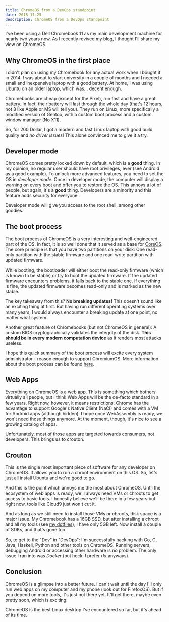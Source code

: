 ```yaml
---
title: ChromeOS from a DevOps standpoint
date: 2015-11-25
description: ChromeOS from a DevOps standpoint
...
```


I've been using a Dell Chromebook 11 as my main development machine for nearly
two years now. As I recently revived my blog, I thought I'll share my view on
ChromeOS.

## Why ChromeOS in the first place

I didn't plan on using my Chromebook for any actual work when I bought it in
2014. I was about to start university in a couple of months and I needed a small
and inexpensive laptop with a good battery. At home, I was using Ubuntu on an
older laptop, which was... decent enough.

Chromebooks are cheap (except for the Pixel), run fast and have a great battery.
In fact, their battery will last through the whole day (that's 12 hours, not
8 like Apple or MS will tell you). They run on Linux, more specifically
a modified version of Gentoo, with a custom boot process and a custom window
manager (No X11).

So, for 200 Dollar, I got a modern and fast Linux laptop with good build quality
and *no driver issues*! This alone convinced me to give it a try.

## Developer mode

ChromeOS comes pretty locked down by default, which is a **good** thing. In my
opinion, no regular user should have root privileges, ever (see Android as
a good example). To unlock more advanced features, you need to set the OS in
*developer mode*. Once in developer mode, the computer will display a warning on
every boot and offer you to restore the OS. This annoys a lot of people, but
again, it's a **good** thing. Developers are a minority and this feature adds
security for everyone.

Developer mode will give you access to the root shell, among other goodies.

## The boot process

The boot process of ChromeOS is a very interesting and well-engineered part of
the OS. In fact, it is so well done that it served as a base for
[CoreOS](https://coreos.com). The core principle is that you have two partitions
on your disk: One read-only partition with the stable firmware and one
read-write partition with updated firmware.

While booting, the bootloader will either boot the read-only firmware (which is
known to be stable) or try to boot the updated firmware. If the updated firmware
encounters problems, it falls back to the stable one. If everything is fine, the
updated firmware becomes read-only and is marked as the new stable.

The key takeaway from this? **No breaking updates!** This doesn't sound like an
exciting thing at first. But having run different operating systems over many
years, I would always encounter a breaking update at one point, no matter what
system.

Another great feature of Chromebooks (but not ChromeOS in general): A custom
BIOS cryptographically validates the integrity of the disk. **This should be in
every modern computation device** as it renders most attacks useless.

I hope this quick summary of the boot process will excite every system
administrator - reason enough to support ChromiumOS. More information about the
boot process can be found
[here](https://www.chromium.org/chromium-os/chromiumos-design-docs/disk-format).

## Web Apps

Everything on ChromeOS is a web app. This is something which bothers virtually
all people, but I think Web Apps will be the de-facto standard in a few years.
Right now, however, it means restrictions. Chrome has the advantage to support
Google's Native Client (NaCl) and  comes with a VM for Android apps (although
hidden). I hope once WebAssembly is ready, we won't need those things anymore.
At the moment, though, it's nice to see a growing catalog of apps.

Unfortunately, most of those apps are targeted towards consumers, not
developers. This brings us to crouton.

## Crouton

This is the single most important piece of software for any developer on
ChromeOS. It allows you to run a chroot environment on this OS. So, let's just
all install Ubuntu and we're good to go.

And this is the point which annoys me the most about ChromeOS. Until the
ecosystem of web apps is ready, we'll always need VMs or chroots to get access
to basic tools. I honestly believe we'll be there in a few years but right now,
tools like Cloud9 just won't cut it.

And as long as we still need to install those VMs or chroots, disk space is
a major issue. My Chromebook has a 16GB SSD, but after installing a chroot and
all my tools (see  [my dotfiles](https://github.com/pierrebeaucamp/dotfiles)),
I have only 5GB left. Now install a couple of SDKs, and that's gone too.

So, to get to the "Dev" in "DevOps": I'm successfully hacking with Go, C, Java,
Haskell, Python and other tools on ChromeOS. Running servers, debugging Android
or accessing other hardware is no problem. The only issue I ran into was
*Docker* (but heck, I prefer *rkt* anyways).

## Conclusion

ChromeOS is a glimpse into a better future. I can't wait until the day I'll only
run web apps on my computer and my phone (look out for FirefoxOS). But  if you
depend on more tools, it's just not there yet. It'll get there, maybe even
pretty soon, which is exciting.

ChromeOS is the best Linux desktop I've encountered so far, but it's ahead of
its time.


